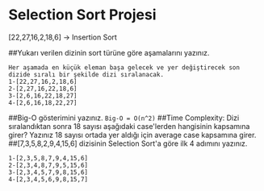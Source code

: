 # Selection Sort Projesi
[22,27,16,2,18,6] -> Insertion Sort

##Yukarı verilen dizinin sort türüne göre aşamalarını yazınız.
```
Her aşamada en küçük eleman başa gelecek ve yer değiştirecek son dizide sıralı bir şekilde dizi sıralanacak.
1-[22,27,16,2,18,6]
2-[2,27,16,22,18,6]
3-[2,6,16,22,18,27]
4-[2,6,16,18,22,27]
```
##Big-O gösterimini yazınız.
`Big-O = O(n^2)`
##Time Complexity: Dizi sıralandıktan sonra 18 sayısı aşağıdaki case'lerden hangisinin kapsamına girer? Yazınız
18 sayısı ortada yer aldığı için average case kapsamına girer.
##[7,3,5,8,2,9,4,15,6] dizisinin Selection Sort'a göre ilk 4 adımını yazınız.
```
1-[2,3,5,8,7,9,4,15,6]
2-[2,3,4,8,7,9,5,15,6]
3-[2,3,4,5,7,9,8,15,6]
4-[2,3,4,5,6,9,8,15,7]
```
